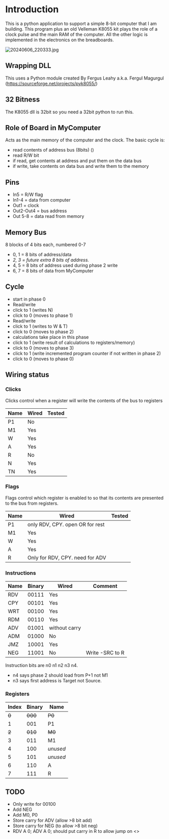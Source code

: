 # Introduction

This is a python application to support a simple 8-bit computer that I am building. This program plus
an old Velleman K8055 kit plays the role of a clock pulse and the main RAM of the computer. All
the other logic is implemented in the electronics on the breadboards.

![20240606_220333.jpg](images%2F20240606_220333.jpg)

## Wrapping DLL
This uses a Python module created By Fergus Leahy a.k.a. Fergul Magurgul
(https://sourceforge.net/projects/pyk8055/)

## 32 Bitness

The K8055 dll is 32bit so you need a 32bit python to run this.

## Role of Board in MyComputer

Acts as the main memory of the computer and the clock.
The basic cycle is:
 * read contents of address bus (8bits) ()
 * read R/W bit
 * if read, get contents at address and put them on the data bus
 * if write, take contents on data bus and write them to the memory 

## Pins
* In5 = R/W flag
* In1-4 = data from computer
* Out1 = clock
* Out2-Out4 = bus address
* Out 5-8 = data read from memory

## Memory Bus

8 blocks of 4 bits each, numbered 0-7

 * 0, 1 = 8 bits of address/data
 * *2, 3 = future extra 8 bits of address.* 
 * 4, 5 = 8 bits of address used during phase 2 write
 * 6, 7 = 8 bits of data from MyComputer

## Cycle
 * start in phase 0
 * Read/write
 * click to 1 (writes N)
 * click to 0 (moves to phase 1)
 * Read/write
 * click to 1 (writes to W & T)
 * click to 0 (moves to phase 2)
 * calculations take place in this phase
 * click to 1 (write result of calculations to registers/memory)
 * click to 0 (moves to phase 3)
 * click to 1 (write incremented program counter if not written in phase 2)
 * click to 0 (moves to phase 0)
 
## Wiring status

### Clicks
Clicks control when a register will write the contents of the bus to registers

| Name | Wired | Tested | 
|------|-------|--------|
| P1   | No    |        |
| M1   | Yes   |        |
| W    | Yes   |        |
| A    | Yes   |        |
| R    | No    |        |
| N    | Yes   |        |
| TN   | Yes   |        |

### Flags

Flags control which register is enabled to so that its contents are presented to the bus from registers.

| Name | Wired                           | Tested | 
|------|---------------------------------|--------|
| P1   | only RDV, CPY. open OR for rest |        |
| M1   | Yes                             |        |
| W    | Yes                             |        |
| A    | Yes                             |        |
| R    | Only for RDV, CPY. need for ADV |        |
 
### Instructions
| Name  | Binary  | Wired         | Comment         | 
|-------|---------|---------------|-----------------|
| RDV   | 00111   | Yes           |                 |
| CPY   | 00101   | Yes           |                 |
| WRT   | 00100   | Yes           |                 |
| RDM   | 00110   | Yes           |                 |
| ADV   | 01001   | without carry |                 |
| ADM   | 01000   | No            |                 |
| JMZ   | 10001   | Yes           |                 |
| NEG   | 11001   | No            | Write -SRC to R |



Instruction bits are n0 n1 n2 n3 n4.

* n4 says phase 2 should load from P+1 not M1
* n3 says first address is Target not Source.

### Registers

| Index | Binary  | Name     |
|-------|---------|----------|
| ~~0~~ | ~~000~~ | ~~P0~~   |
| 1     | 001     | P1       |
| ~~2~~ | ~~010~~ | ~~M0~~   |
| 3     | 011     | M1       |
| 4     | 100     | *unused* |
| 5     | 101     | *unused* |
| 6     | 110     | A        |
| 7     | 111     | R        |

## TODO

 * Only write for 00100
 * Add NEG
 * Add M0, P0
 * Store carry for ADV (allow >8 bit add)
 * Store carry for NEG (to allow >8 bit neg)
 * RDV A 0; ADV A 0; should put carry in R to allow jump on <>

